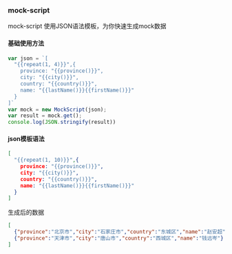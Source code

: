### mock-script

mock-script 使用JSON语法模板，为你快速生成mock数据

#### 基础使用方法

```javascript
var json = `[
  "{{repeat(1, 4)}}",{
    province: "{{province()}}",
    city: "{{city()}}",
    country: "{{country()}}",
    name: "{{lastName()}}{{firstName()}}"
  }
]`
var mock = new MockScript(json);
var result = mock.get();
console.log(JSON.stringify(result))
```

#### json模板语法

```json
[
  "{{repeat(1, 10)}}",{
    province: "{{province()}}",
    city: "{{city()}}",
    country: "{{country()}}",
    name: "{{lastName()}}{{firstName()}}"
  }
]
```

生成后的数据

```json
[
  {"province":"北京市","city":"石家庄市","country":"东城区","name":"赵安超"},
  {"province":"天津市","city":"唐山市","country":"西城区","name":"钱远岑"}
]
```
